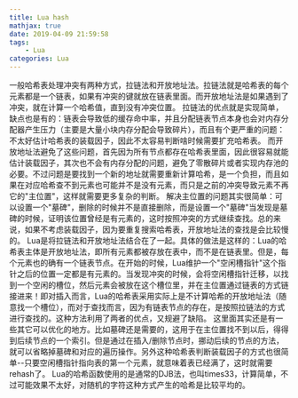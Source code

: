 ```yaml
---
title: Lua hash
mathjax: true
date: 2019-04-09 21:59:58
tags:
    - Lua
categories: Lua
---
```

一般哈希表处理冲突有两种方式，拉链法和开放地址法。拉链法就是哈希表的每个元素都是一个链表，如果有冲突的键就放在链表里面。而开放地址法是如果遇到了冲突，就在计算一个哈希值，直到没有冲突位置。
拉链法的优点就是实现简单，缺点也是有的：链表会导致低的缓存命中率，并且分配链表节点本身也会对内存分配器产生压力（主要是大量小块内存分配会导致碎片），而且有个更严重的问题：不太好估计哈希表的装载因子，因此不太容易判断啥时候需要扩充哈希表。
而开放地址法避免了这些问题，首先因为所有节点都存在哈希表里面，因此很容易就能估计装载因子，其次也不会有内存分配的问题，避免了零散碎片或者实现内存池的必要。不过问题是要找到一个新的地址就需要重新计算哈希，是一个负担，而且如果在对应哈希查不到元素也可能并不是没有元素，而只是之前的冲突导致元素不再它的"主位置"，这样就需要更多复杂的判断。
解决主位置的问题其实很简单：可以设置一个"墓碑"，删除的时候并不是直接删除，而是设置一个"墓碑"当发现是墓碑的时候，证明该位置曾经是有元素的，这时按照冲突的方式继续查找。总的来说，如果不考虑装载因子，因为要重复搜索哈希表，开放地址法的查找是会比较慢的。
Lua是将拉链法和开放地址法结合在了一起。具体的做法是这样的：Lua的哈希表主体是开放地址法，即所有元素都被存放在表中，而不是在链表里。但是，每个元素也的确有一个链表节点。在开始的时候，Lua维护一个"空闲槽指针"这个指针之后的位置一定都是有元素的。当发现冲突的时候，会将空闲槽指针迁移，以找到一个空闲的槽位，然后元素会被放在这个槽位里，并在主位置通过链表的方式链接进来！即对插入而言，Lua的哈希表采用实际上是不计算哈希的开放地址法（随意找一个槽位），而对于查找而言，因为有链表节点的存在，是按照拉链法的方式进行查找的。这种方法利用了两者的优点，又规避了缺陷。
这里面其实还是有一些其它可以优化的地方。比如墓碑还是需要的，这用于在主位置找不到以后，得得到后续节点的一个索引。但是通过在插入/删除节点时，挪动后续的节点的方法，就可以省略掉墓碑和对应的遍历操作。另外这种哈希表判断装载因子的方式也很简单--只要空闲槽指针指向表的第一个元素，就意味着表已经满了，这时就需要rehash了。
Lua的哈希函数使用的是通常的DJB法，也叫times33，计算简单，不过可能效果不太好，对随机的字符这种方式产生的哈希是比较平均的。